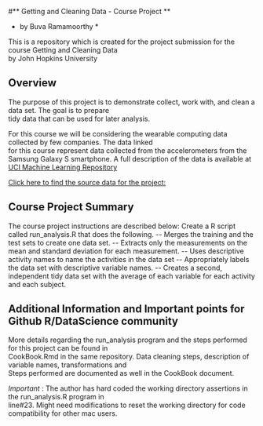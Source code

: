 <!------------------------------------------------------
title: "Readme.md"
author: "Buva Ramamoorthy"
date: "July 23, 2014"
output: html_document
------------------------------------------------------->
        
#** Getting and Cleaning Data - Course Project **
        
* by Buva Ramamoorthy *
        
This is a repository which is created for the project submission for the course Getting and Cleaning Data  
by John Hopkins University

## Overview
The purpose of this project is to demonstrate collect, work with, and clean a data set. The goal is to prepare  
tidy data that can be used for later analysis.

For this course we will be considering the wearable computing data collected by few companies. The data linked  
for this course represent data collected from the accelerometers from the Samsung Galaxy S smartphone. A full 
description of the data is available at [UCI Machine Learning Repository](http://http://archive.ics.uci.edu/ml/datasets/Human+Activity+Recognition+Using+Smartphones) 

[Click here to find the source data for the project:](https://d396qusza40orc.cloudfront.net/getdata%2Fprojectfiles%2FUCI%20HAR%20Dataset.zip) 

## Course Project Summary

The course project instructions are described below:
Create a R script called run_analysis.R that does the following. 
-- Merges the training and the test sets to create one data set.
-- Extracts only the measurements on the mean and standard deviation for each measurement. 
-- Uses descriptive activity names to name the activities in the data set
-- Appropriately labels the data set with descriptive variable names. 
-- Creates a second, independent tidy data set with the average of each variable for each activity and each subject. 

## Additional Information and Important points for Github R/DataScience community 

More details regarding the run_analysis program and the steps performed for this project can be found in   
CookBook.Rmd in the same repository. Data cleaning steps, description of variable names, transformations and   
Steps performed are documented as well in the CookBook document.

*Important* : The author has hard coded the working directory assertions in the run_analysis.R program in   
line#23. Might need modifications to reset the working directory for code compatibility for other mac users.
